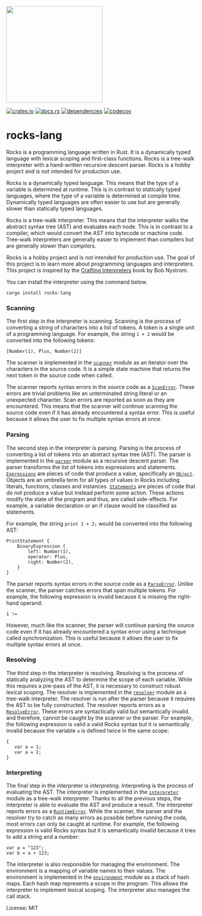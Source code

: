 <img src="https://github.com/boranseckin/rocks/assets/13941297/ceb2d5f8-a6bc-4a8b-9290-427f6b39b3f6" width="256"/>

[![crates.io](https://img.shields.io/crates/v/rocks-lang)](https://crates.io/crates/rocks-lang)
[![docs.rs](https://img.shields.io/docsrs/rocks-lang)](https://docs.rs/rocks-lang/latest)
[![dependencies](https://deps.rs/repo/github/boranseckin/rocks/status.svg)](https://deps.rs/repo/github/boranseckin/rocks)
[![codecov](https://codecov.io/github/boranseckin/rocks/branch/main/graph/badge.svg?token=4wG6W8L1v3)](https://codecov.io/github/boranseckin/rocks)

# rocks-lang

Rocks is a programming language written in Rust. It is a dynamically typed language with
lexical scoping and first-class functions. Rocks is a tree-walk interpreter with a hand-written
recursive descent parser. Rocks is a hobby project and is not intended for production use.

Rocks is a dynamically typed language. This means that the type of a variable is determined at
runtime. This is in contrast to statically typed languages, where the type of a variable is
determined at compile time. Dynamically typed languages are often easier to use but are
generally slower than statically typed languages.

Rocks is a tree-walk interpreter. This means that the interpreter walks the abstract syntax tree
(AST) and evaluates each node. This is in contrast to a compiler, which would convert the AST
into bytecode or machine code. Tree-walk interpreters are generally easier to implement than
compilers but are generally slower than compilers.

Rocks is a hobby project and is not intended for production use. The goal of this project is to
learn more about programming languages and interpreters. This project is inspired by the
[Crafting Interpreters](https://craftinginterpreters.com/) book by Bob Nystrom.

You can install the interpreter using the command below.
```
cargo install rocks-lang
```

### Scanning
The first step in the interpreter is scanning. Scanning is the process of converting a string of
characters into a list of tokens. A token is a single unit of a programming language. For
example, the string `1 + 2` would be converted into the following tokens:
```
[Number(1), Plus, Number(2)]
```
The scanner is implemented in the [`scanner`](src/scanner.rs) module as an iterator over the characters
in the source code. It is a simple state machine that returns the next token in the source code
when called.

The scanner reports syntax errors in the source code as a [`ScanError`](src/error.rs).
These errors are trivial problems like an unterminated string literal or an unexpected character.
Scan errors are reported as soon as they are encountered. This means that the scanner will
continue scanning the source code even if it has already encountered a syntax error. This is
useful because it allows the user to fix multiple syntax errors at once.

### Parsing
The second step in the interpreter is parsing. Parsing is the process of converting a list of
tokens into an abstract syntax tree (AST). The parser is implemented in the [`parser`](src/parser.rs)
module as a recursive descent parser. The parser transforms the list of tokens into expressions
and statements. [`Expressions`](src/expr.rs) are pieces of code that produce a value, specifically an
[`Object`](src/object.rs). Objects are an umbrella term for all types of values in Rocks
including literals, functions, classes and instances. [`Statements`](src/stmt.rs) are pieces of code
that do not produce a value but instead perform some action. These actions modify the state of the
program and thus, are called side-effects. For example, a variable declaration or an if clause
would be classified as statements.

For example, the string `print 1 + 2;` would be converted into the following AST:
```
PrintStatement {
    BinaryExpression {
        left: Number(1),
        operator: Plus,
        right: Number(2),
    }
}
```
The parser reports syntax errors in the source code as a [`ParseError`](src/error.rs).
Unlike the scanner, the parser catches errors that span multiple tokens. For example, the
following expression is invalid because it is missing the right-hand operand:
```
1 !=
```
However, much like the scanner, the parser will continue parsing the source code even if it
has already encountered a syntax error using a technique called synchronization. This is useful
because it allows the user to fix multiple syntax errors at once.

### Resolving
The third step in the interpreter is resolving. Resolving is the process of statically analyzing
the AST to determine the scope of each variable. While this requires a pre-pass of the AST, it
is necessary to construct robust lexical scoping. The resolver is implemented in the
[`resolver`](src/resolver.rs) module as a tree-walk interpreter. The resolver is run after the parser
because it requires the AST to be fully constructed. The resolver reports errors as a
[`ResolveError`](src/error.rs). These errors are syntactically valid but semantically invalid.
and therefore, cannot be caught by the scanner or the parser. For example, the following expression
is valid a valid Rocks syntax but it is semantically invalid because the variable `a` is defined
twice in the same scope:
```
{
   var a = 1;
   var a = 2;
}
```

### Interpreting
The final step in the interpreter is _interpreting_. Interpreting is the process of evaluating the
AST. The interpreter is implemented in the [`interpreter`](src/interpreter.rs) module as a tree-walk
interpreter. Thanks to all the previous steps, the interpreter is able to evaluate the AST and produce
a result. The interpreter reports errors as a [`RuntimeError`](src/error.rs). While the
scanner, the parser and the resolver try to catch as many errors as possible before running the
code, most errors can only be caught at runtime. For example, the following expression is valid
Rocks syntax but it is semantically invalid because it tries to add a string and a number:
```
var a = "123";
var b = a + 123;
```
The interpreter is also responsible for managing the environment. The environment is a mapping of
variable names to their values. The environment is implemented in the [`environment`](src/environment.rs)
module as a stack of hash maps. Each hash map represents a scope in the program. This allows the
interpreter to implement lexical scoping. The interpreter also manages the call stack.

License: MIT
